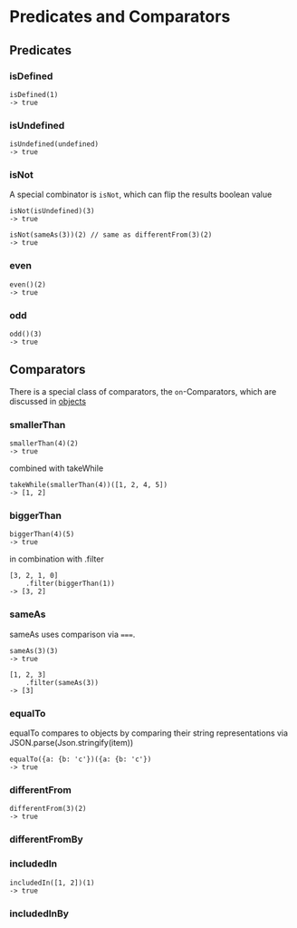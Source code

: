 # Predicates and Comparators

## Predicates

### isDefined

```
isDefined(1)
-> true
```

### isUndefined

```
isUndefined(undefined)
-> true
```

### isNot 

A special combinator is `isNot`, which can flip the results boolean value

```
isNot(isUndefined)(3) 
-> true

isNot(sameAs(3))(2) // same as differentFrom(3)(2)
-> true
```

### even

```
even()(2)
-> true
```

### odd

```
odd()(3)
-> true
```

## Comparators

There is a special class of comparators, the `on`-Comparators,
which are discussed in [objects](./objects.md)


### smallerThan

```
smallerThan(4)(2)
-> true
```

combined with takeWhile

```
takeWhile(smallerThan(4))([1, 2, 4, 5])
-> [1, 2]
```

### biggerThan

```
biggerThan(4)(5)
-> true
```

in combination with .filter

```
[3, 2, 1, 0]
    .filter(biggerThan(1))
-> [3, 2]
```

### sameAs

sameAs uses comparison via `===`.

```
sameAs(3)(3)
-> true

[1, 2, 3]
    .filter(sameAs(3))
-> [3]    
```

### equalTo

equalTo compares to objects by comparing their string representations
via JSON.parse(Json.stringify(item))

```
equalTo({a: {b: 'c'})({a: {b: 'c'})
-> true
```

### differentFrom

```
differentFrom(3)(2)
-> true
```

### differentFromBy


### includedIn

```
includedIn([1, 2])(1)
-> true
```

### includedInBy
